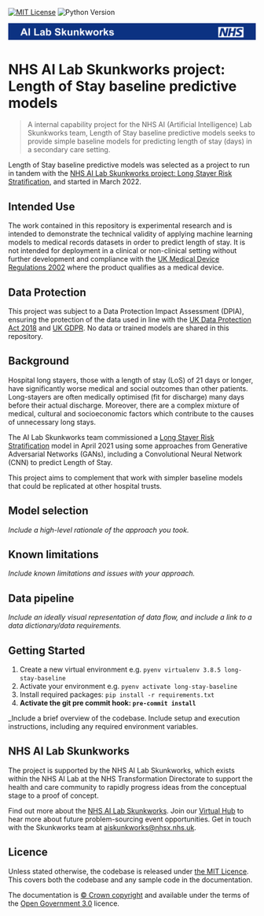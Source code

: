 [![MIT License](https://img.shields.io/badge/License-MIT-lightgray.svg)](LICENSE)
![Python Version](https://img.shields.io/badge/Python-3.8.5-blue.svg)
<!-- Add in additional badges as appropriate -->

![Banner of NHS AI Lab Skunkworks ](docs/banner.png)

# NHS AI Lab Skunkworks project: Length of Stay baseline predictive models

> A internal capability project for the NHS AI (Artificial Intelligence) Lab Skunkworks team, Length of Stay baseline predictive models seeks to provide simple baseline models for predicting length of stay (days) in a secondary care setting.

Length of Stay baseline predictive models was selected as a project to run in tandem with the [NHS AI Lab Skunkworks project: Long Stayer Risk Stratification](https://github.com/nhsx/skunkworks-long-stayer-risk-stratification), and started in March 2022.

## Intended Use

The work contained in this repository is experimental research and is intended to demonstrate the technical validity of applying machine learning models to medical records datasets in order to predict length of stay. It is not intended for deployment in a clinical or non-clinical setting without further development and compliance with the [UK Medical Device Regulations 2002](https://www.legislation.gov.uk/uksi/2002/618/contents/made) where the product qualifies as a medical device.

## Data Protection

This project was subject to a Data Protection Impact Assessment (DPIA), ensuring the protection of the data used in line with the [UK Data Protection Act 2018](https://www.legislation.gov.uk/ukpga/2018/12/contents/enacted) and [UK GDPR](https://ico.org.uk/for-organisations/dp-at-the-end-of-the-transition-period/data-protection-and-the-eu-in-detail/the-uk-gdpr/). No data or trained models are shared in this repository.

## Background

Hospital long stayers, those with a length of stay (LoS) of 21 days or longer, have significantly worse medical and social outcomes than other patients. Long-stayers are often medically optimised (fit for discharge) many days before their actual discharge. Moreover, there are a complex mixture of medical, cultural and socioeconomic factors which contribute to the causes of unnecessary long stays.

The AI Lab Skunkworks team commissioned a [Long Stayer Risk Stratification](https://github.com/nhsx/skunkworks-long-stayer-risk-stratification) model in April 2021 using some approaches from Generative Adversarial Networks (GANs), including a Convolutional Neural Network (CNN) to predict Length of Stay.

This project aims to complement that work with simpler baseline models that could be replicated at other hospital trusts.

## Model selection

_Include a high-level rationale of the approach you took._

## Known limitations

_Include known limitations and issues with your approach._

## Data pipeline

_Include an ideally visual representation of data flow, and include a link to a data dictionary/data requirements._

## Getting Started

1. Create a new virtual environment e.g. `pyenv virtualenv 3.8.5 long-stay-baseline`
2. Activate your environment e.g. `pyenv activate long-stay-baseline`
3. Install required packages: `pip install -r requirements.txt`
4. **Activate the git pre commit hook: `pre-commit install`**

_Include a brief overview of the codebase. Include setup and execution instructions, including any required environment variables.

## NHS AI Lab Skunkworks

The project is supported by the NHS AI Lab Skunkworks, which exists within the NHS AI Lab at the NHS Transformation Directorate to support the health and care community to rapidly progress ideas from the conceptual stage to a proof of concept.

Find out more about the [NHS AI Lab Skunkworks](https://www.nhsx.nhs.uk/ai-lab/ai-lab-programmes/skunkworks/).
Join our [Virtual Hub](https://future.nhs.uk/connect.ti/system/text/register) to hear more about future problem-sourcing event opportunities.
Get in touch with the Skunkworks team at [aiskunkworks@nhsx.nhs.uk](aiskunkworks@nhsx.nhs.uk).

## Licence

Unless stated otherwise, the codebase is released under [the MIT Licence][mit].
This covers both the codebase and any sample code in the documentation.

The documentation is [© Crown copyright][copyright] and available under the terms
of the [Open Government 3.0][ogl] licence.

[mit]: LICENCE
[copyright]: http://www.nationalarchives.gov.uk/information-management/re-using-public-sector-information/uk-government-licensing-framework/crown-copyright/
[ogl]: http://www.nationalarchives.gov.uk/doc/open-government-licence/version/3/
